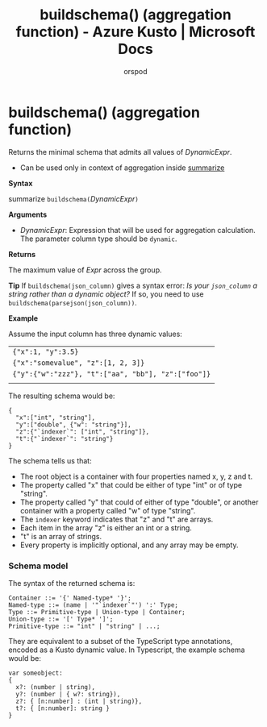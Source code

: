 ﻿---
title: buildschema() (aggregation function) - Azure Kusto | Microsoft Docs
description: This article describes buildschema() (aggregation function) in Azure Kusto.
author: orspod
ms.author: v-orspod
ms.reviewer: mblythe
ms.service: kusto
ms.topic: reference
ms.date: 09/24/2018
---
# buildschema() (aggregation function)

Returns the minimal schema that admits all values of *DynamicExpr*.

* Can be used only in context of aggregation inside [summarize](summarizeoperator.md)

**Syntax**

summarize `buildschema(`*DynamicExpr*`)`

**Arguments**

* *DynamicExpr*: Expression that will be used for aggregation calculation. The parameter column type should be `dynamic`. 

**Returns**

The maximum value of *Expr* across the group.

**Tip** 
If `buildschema(json_column)` gives a syntax error:
*Is your `json_column` a string rather than a dynamic object?* 
If so, you need to use `buildschema(parsejson(json_column))`.

**Example**

Assume the input column has three dynamic values:

||
|---|
|`{"x":1, "y":3.5}`|
|`{"x":"somevalue", "z":[1, 2, 3]}`|
|`{"y":{"w":"zzz"}, "t":["aa", "bb"], "z":["foo"]}`|
||

The resulting schema would be:

    { 
      "x":["int", "string"], 
      "y":["double", {"w": "string"}], 
      "z":{"`indexer`": ["int", "string"]}, 
      "t":{"`indexer`": "string"} 
    }

The schema tells us that:

* The root object is a container with four properties named x, y, z and t.
* The property called "x" that could be either of type "int" or of type "string".
* The property called "y" that could of either of type "double", or another container with a property called "w" of type "string".
* The ``indexer`` keyword indicates that "z" and "t" are arrays.
* Each item in the array "z" is either an int or a string.
* "t" is an array of strings.
* Every property is implicitly optional, and any array may be empty.

### Schema model

The syntax of the returned schema is:

    Container ::= '{' Named-type* '}';
    Named-type ::= (name | '"`indexer`"') ':' Type;
	Type ::= Primitive-type | Union-type | Container;
    Union-type ::= '[' Type* ']';
    Primitive-type ::= "int" | "string" | ...;

They are equivalent to a subset of the TypeScript type annotations, encoded as a Kusto dynamic value. In Typescript, the example schema would be:

    var someobject: 
    { 
      x?: (number | string), 
      y?: (number | { w?: string}), 
      z?: { [n:number] : (int | string)},
      t?: { [n:number]: string } 
    }